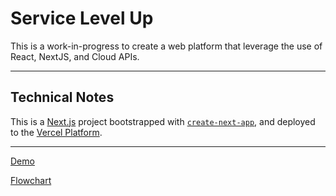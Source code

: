 # Service Level Up

This is a work-in-progress to create a web platform that leverage the use of React, NextJS, and Cloud APIs.

---

## Technical Notes
This is a [Next.js](https://nextjs.org/) project bootstrapped with [`create-next-app`](https://github.com/vercel/next.js/tree/canary/packages/create-next-app), and deployed to the [Vercel Platform](https://vercel.com/new?utm_medium=default-template&filter=next.js&utm_source=create-next-app&utm_campaign=create-next-app-readme).

---

[Demo](https://service-level-up.vercel.app/)

[Flowchart](https://miro.com/app/board/uXjVPCf_APk=/?share_link_id=661200331625)
